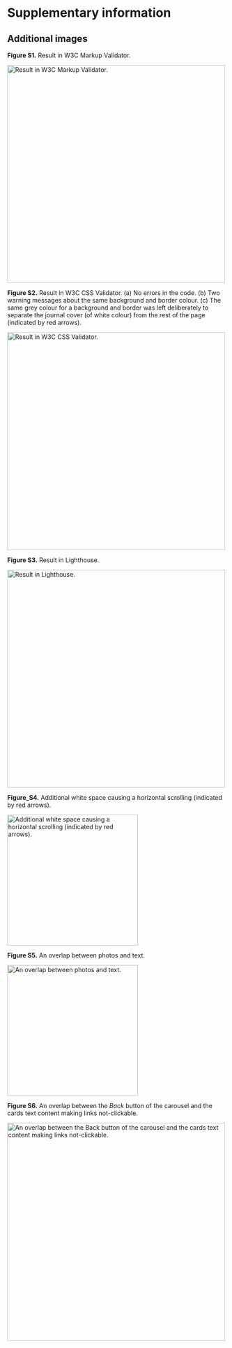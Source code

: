 # Supplementary information

## Additional images

**Figure S1.** Result in W3C Markup Validator.

<img src="static/images/supp_info_images/html_validator.jpg" alt="Result in W3C Markup Validator." width="500px" height="auto">

**Figure S2.** Result in W3C CSS Validator. (a) No errors in the code. (b) Two warning messages about the same background and border colour. (c) The same grey colour for a background and border was left deliberately to separate the journal cover (of white colour) from the rest of the page (indicated by red arrows).

<img src="assets/images/supp_info_images/css_validator.jpg" alt="Result in W3C CSS Validator." width="500px" height="auto">

**Figure S3.** Result in Lighthouse. 

<img src="assets/images/supp_info_images/lighthouse_test.jpg" alt="Result in Lighthouse." width="500px" height="auto">
    
**Figure_S4.** Additional white space causing a horizontal scrolling (indicated by red arrows).

<img src="assets/images/supp_info_images/initial_bug.jpg" alt="Additional white space causing a horizontal scrolling (indicated by red arrows)." width="300px" height="auto">

**Figure S5.** An overlap between photos and text. 

<img src="assets/images/supp_info_images/people_page_bug.jpg" alt="An overlap between photos and text." width="300px" height="auto">

**Figure S6.** An overlap between the *Back* button of the carousel and the cards text content making links not-clickable.

<img src="assets/images/supp_info_images/bug3.jpg" alt="An overlap between the Back button of the carousel and the cards text content making links not-clickable." width="500px" height="auto">